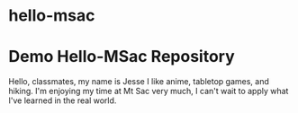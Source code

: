 # hello-msac
# Demo Hello-MSac Repository

Hello, classmates, my name is Jesse
I like anime, tabletop games, and hiking.
I'm enjoying my time at Mt Sac very much, I can't wait to apply what I've learned in the real world.
